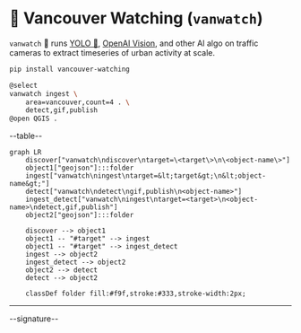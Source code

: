 # 🌈 Vancouver Watching (`vanwatch`)

`vanwatch` 🌈 runs [YOLO 🚀](https://github.com/ultralytics/ultralytics), [OpenAI Vision](https://github.com/kamangir/openai-commands/tree/main/openai_commands/vision), and other AI algo on traffic cameras to extract timeseries of urban activity at scale.


```bash
pip install vancouver-watching
```

```bash
@select
vanwatch ingest \
	area=vancouver,count=4 . \
	detect,gif,publish
@open QGIS .
```

--table--


```mermaid
graph LR
    discover["vanwatch\ndiscover\ntarget=\<target\>\n\<object-name\>"]
    object1["geojson"]:::folder
    ingest["vanwatch\ningest\ntarget=&lt;target&gt;\n&lt;object-name&gt;"]
    detect["vanwatch\ndetect\ngif,publish\n<object-name>"]
    ingest_detect["vanwatch\ningest\ntarget=<target>\n<object-name>\ndetect,gif,publish"]
    object2["geojson"]:::folder

    discover --> object1
    object1 -- "#target" --> ingest
    object1 -- "#target" --> ingest_detect
    ingest --> object2
    ingest_detect --> object2
    object2 --> detect
    detect --> object2

    classDef folder fill:#f9f,stroke:#333,stroke-width:2px;
```

---

--signature--

